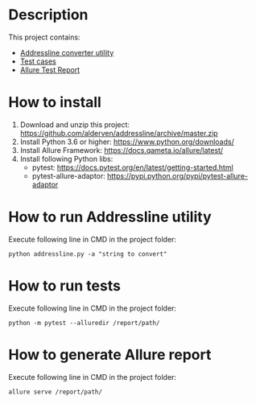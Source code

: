 # Description
This project contains:
* [Addressline converter utility](https://github.com/alderven/addressline/blob/master/addressline.py)
* [Test cases](https://github.com/alderven/addressline/blob/master/test_Addressline.py)
* [Allure Test Report](https://rawgit.com/alderven/addressline/master/allure-report/index.html)

# How to install

1. Download and unzip this project: https://github.com/alderven/addressline/archive/master.zip
1. Install Python 3.6 or higher: https://www.python.org/downloads/
1. Install Allure Framework: https://docs.qameta.io/allure/latest/
1. Install following Python libs:
   * pytest: https://docs.pytest.org/en/latest/getting-started.html
   * pytest-allure-adaptor: https://pypi.python.org/pypi/pytest-allure-adaptor

# How to run Addressline utility
Execute following line in CMD in the project folder:
```
python addressline.py -a "string to convert"
```

# How to run tests
Execute following line in CMD in the project folder:
```
python -m pytest --alluredir /report/path/
```

# How to generate Allure report
Execute following line in CMD in the project folder:
```
allure serve /report/path/
```
